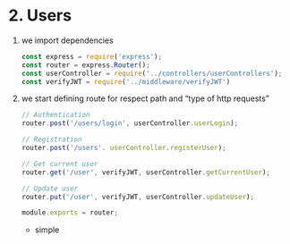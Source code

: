 # 2. Users

1. we import dependencies 
    
    ```jsx
    const express = require('express');
    const router = express.Router();
    const userController = require('../controllers/userControllers');
    const verifyJWT = require('../middleware/verifyJWT')
    ```
    
2. we start defining route for respect path and “type of http requests”
    
    ```jsx
    // Authentication 
    router.post('/users/login', userController.userLogin);
    
    // Registration 
    router.post('/users'. userController.registerUser);
    
    // Get current user 
    router.get('/user', verifyJWT, userController.getCurrentUser);
    
    // Update user 
    router.put('/user', verifyJWT, userController.updateUser);
    
    module.exports = router;
    ```
    
    - simple